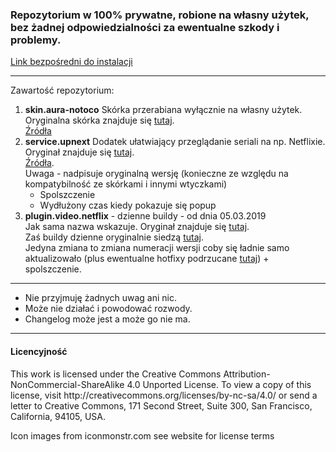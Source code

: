 <h3>Repozytorium w 100% prywatne, robione na własny użytek, bez żadnej odpowiedzialności za ewentualne szkody i problemy.</h3>
<a href="https://github.com/notoco/univ/raw/master/repository.notoco.univ.zip">Link bezpośredni do instalacji</a><br/>
<hr/>
Zawartość repozytorium:
<ol>
  <li><b>skin.aura-notoco</b>
  Skórka przerabiana wyłącznie na własny użytek. Oryginalna skórka znajduje się <a href="https://github.com/jurialmunkey/skin.aura/">tutaj</a>.<br/><a href="https://github.com/notoco/skin.aura-notoco">Źródła</a></li> 
  <li><b>service.upnext</b>
  Dodatek ułatwiający przeglądanie seriali na np. Netflixie. Oryginał znajduje się <a href="https://github.com/im85288/service.upnext">tutaj</a>.<br/><a href="https://github.com/notoco/service.upnext">Źródła</a>. <br/>Uwaga - nadpisuje oryginalną wersję (konieczne ze względu na kompatybilność ze skórkami i innymi wtyczkami)
  <ul>
    <li>Spolszczenie</li>
    <li> Wydłużony czas kiedy pokazuje się popup</li>
   </ul>
  </li>
  <li><b>plugin.video.netflix</b> - dzienne buildy - od dnia 05.03.2019</br>
  Jak sama nazwa wskazuje. Oryginał znajduje się <a href="https://github.com/CastagnaIT/plugin.video.netflix">tutaj</a>.<br/>
  Zaś buildy dzienne oryginalnie siedzą <a href="https://www.mediafire.com/folder/vifnw8ve44bi7/KodiNetflixAddon#824883rxzl2ve"> tutaj</a>.</br>Jedyna zmiana to zmiana numeracji wersji coby się ładnie samo aktualizowało (plus ewentualne hotfixy podrzucane <a href="https://github.com/CastagnaIT/plugin.video.netflix/issues">tutaj</a>) + spolszczenie.
  </li>
</ol>
<hr/>
<ul>
      <li>Nie przyjmuję żadnych uwag ani nic.</li>
      <li>Może nie działać i powodować rozwody.</li>
      <li>Changelog może jest a może go nie ma.</li>
</ul>

<hr/>
<h4>Licencyjność</h4>
This work is licensed under the Creative Commons Attribution-NonCommercial-ShareAlike 4.0 Unported License.
To view a copy of this license, visit http://creativecommons.org/licenses/by-nc-sa/4.0/
or send a letter to Creative Commons, 171 Second Street, Suite 300, San Francisco, California, 94105, USA.

Icon images from iconmonstr.com see website for license terms
